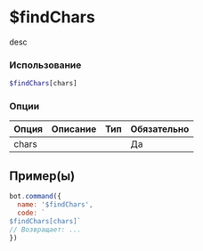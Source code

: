 # $findChars
desc
### Использование
```php
$findChars[chars]
```

### Опции

| Опция | Описание | Тип | Обязательно |
|--------|-------------|------|----------|
| chars |  |  | Да |  
## Пример(ы)

```javascript
bot.command({
  name: '$findChars',
  code: `
$findChars[chars]`
// Возвращает: ...
})
```